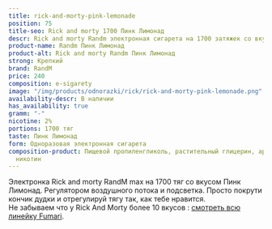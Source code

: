 ```yaml
---
title: rick-and-morty-pink-lemonade
position: 75
title-seo: Rick and morty 1700 Пинк Лимонад
descr: Rick and morty Randm электронная сигарета на 1700 затяжек со вкусом Пинк Лимонад
product-name: Randm Пинк Лимонад
product-alt: Rick and morty Randm Пинк Лимонад
strong: Крепкий
brand: RandM
price: 240
composition: e-sigarety
image: "/img/products/odnorazki/rick/rick-and-morty-pink-lemonade.png"
availability-descr: В наличии
has_availability: true
gramm: "-"
nicotine: 2%
portions: 1700 тяг
taste: Пинк Лимонад
form: Одноразовая электронная сигарета
composition-product: Пищевой пропиленгликоль, растительный глицерин, ароматизатор,
  никотин
---
```


Электронка Rick and morty ️RandM max на 1700 тяг со вкусом Пинк Лимонад. Регулятором воздушного потока и подсветка. Просто покрути кончик дудки и отрегулируй тягу так, как тебе нравится.<br>
Не забываем что у Rick And Morty более 10 вкусов : [смотреть всю линейку Fumari](/pods-rick-and-morty).